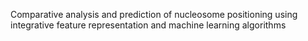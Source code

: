 Comparative analysis and prediction of nucleosome positioning using integrative feature representation and machine learning algorithms

